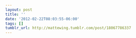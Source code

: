 ```yaml
---
layout: post
title: ''
date: '2012-02-22T08:03:55-06:00'
tags: []
tumblr_url: http://mattewing.tumblr.com/post/18067786337
---
```

